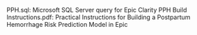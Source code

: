 PPH.sql: Microsoft SQL Server query for Epic Clarity
PPH Build Instructions.pdf: Practical Instructions for Building a Postpartum Hemorrhage Risk Prediction Model in Epic
